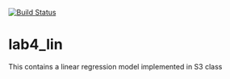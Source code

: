 [![Build Status](https://travis-ci.org/shwva184/lab4_lin.svg?branch=master)](https://travis-ci.org/shwva184/lab4_lin)
# lab4_lin
This contains a linear regression model implemented in S3 class
